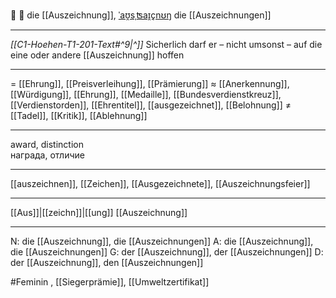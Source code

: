 🏅 🔴 die [[Auszeichnung]], [ˈaʊ̯sˌʦaɪ̯çnʊŋ](https://youglish.com/pronounce/Auszeichnung/german)
die [[Auszeichnungen]]

---
*[[C1-Hoehen-T1-201-Text#^9|^]]* Sicherlich darf er – nicht umsonst – auf die eine oder andere [[Auszeichnung]] hoffen

---
= [[Ehrung]], [[Preisverleihung]], [[Prämierung]]
≈ [[Anerkennung]], [[Würdigung]], [[Ehrung]], [[Medaille]], [[Bundesverdienstkreuz]], [[Verdienstorden]], [[Ehrentitel]], [[ausgezeichnet]], [[Belohnung]]
≠ [[Tadel]], [[Kritik]], [[Ablehnung]]

---
award, distinction  
награда, отличие

---
[[auszeichnen]], [[Zeichen]], [[Ausgezeichnete]], [[Auszeichnungsfeier]]

---
[[Aus]]|[[zeichn]]|[[ung]]
[[Auszeichnung]]


---
N: die [[Auszeichnung]], die [[Auszeichnungen]]
A: die [[Auszeichnung]], die [[Auszeichnungen]]
G: der [[Auszeichnung]], der [[Auszeichnungen]]
D: der [[Auszeichnung]], den [[Auszeichnungen]]

#Feminin , [[Siegerprämie]], [[Umweltzertifikat]]